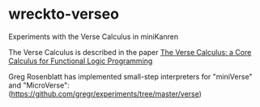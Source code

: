 # wreckto-verseo
Experiments with the Verse Calculus in miniKanren

The Verse Calculus is described in the paper [The Verse Calculus: a Core Calculus for Functional Logic Programming](https://simon.peytonjones.org/assets/pdfs/verse-conf.pdf)

Greg Rosenblatt has implemented small-step interpreters for "miniVerse" and "MicroVerse": (https://github.com/gregr/experiments/tree/master/verse)

